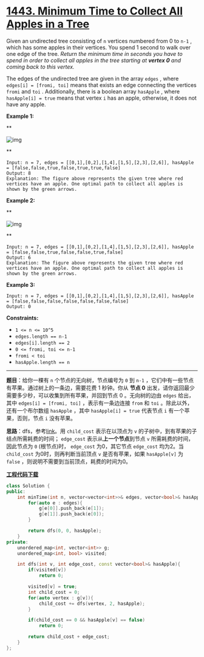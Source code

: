 # [1443. Minimum Time to Collect All Apples in a Tree](https://leetcode.com/problems/minimum-time-to-collect-all-apples-in-a-tree/)

Given an undirected tree consisting of `n` vertices numbered from 0 to `n-1` , which has some apples in their vertices. You spend 1 second to walk over one edge of the tree. *Return the minimum time in seconds you have to spend in order to collect all apples in the tree starting at **vertex 0** and coming back to this vertex.*

The edges of the undirected tree are given in the array `edges` , where `edges[i] = [fromi, toi]` means that exists an edge connecting the vertices `fromi` and `toi` . Additionally, there is a boolean array `hasApple` , where `hasApple[i] = true` means that vertex `i` has an apple, otherwise, it does not have any apple.

**Example 1:**

**

![img](https://assets.leetcode.com/uploads/2020/04/23/min_time_collect_apple_1.png)

**

```
Input: n = 7, edges = [[0,1],[0,2],[1,4],[1,5],[2,3],[2,6]], hasApple = [false,false,true,false,true,true,false]
Output: 8
Explanation: The figure above represents the given tree where red vertices have an apple. One optimal path to collect all apples is shown by the green arrows.
```

**Example 2:**

**

![img](https://assets.leetcode.com/uploads/2020/04/23/min_time_collect_apple_2.png)

**

```
Input: n = 7, edges = [[0,1],[0,2],[1,4],[1,5],[2,3],[2,6]], hasApple = [false,false,true,false,false,true,false]
Output: 6
Explanation: The figure above represents the given tree where red vertices have an apple. One optimal path to collect all apples is shown by the green arrows.
```

**Example 3:**

```
Input: n = 7, edges = [[0,1],[0,2],[1,4],[1,5],[2,3],[2,6]], hasApple = [false,false,false,false,false,false,false]
Output: 0
```

**Constraints:**

* `1 <= n <= 10^5`
* `edges.length == n-1`
* `edges[i].length == 2`
* `0 <= fromi, toi <= n-1`
* `fromi < toi`
* `hasApple.length == n`
-----

**题目**：给你一棵有 `n` 个节点的无向树，节点编号为 `0` 到 `n-1` ，它们中有一些节点有苹果。通过树上的一条边，需要花费 1 秒钟。你从 **节点 0** 出发，请你返回最少需要多少秒，可以收集到所有苹果，并回到节点 0 。无向树的边由 `edges` 给出，其中 `edges[i] = [fromi, toi]` ，表示有一条边连接 `from` 和 `toi` 。除此以外，还有一个布尔数组 `hasApple` ，其中 `hasApple[i] = true` 代表节点 `i` 有一个苹果，否则，节点 `i` 没有苹果。

**思路**：dfs，参考[link](https://leetcode.com/problems/minimum-time-to-collect-all-apples-in-a-tree/discuss/623673/Concise-explanation-with-a-Picture-for-Visualization)。用 `child_cost` 表示在以顶点为 `v` 的子树中，到有苹果的子结点所需耗费的时间； `edge_cost` 表示从**上一个节点**到节点 `v` 所需耗费的时间，因此节点为 `0` (根节点)时， `edge_cost` 为0，其它节点 `edge_cost` 均为2。当 `child_cost` 为0时，则再判断当前顶点 `v` 是否有苹果，如果 `hasApple[v]` 为 `false` ，则说明不需要到当前顶点，耗费的时间为0。

[**工程代码下载**](https://github.com/shenkh/leetcode)

``` cpp
class Solution {
public:
    int minTime(int n, vector<vector<int>>& edges, vector<bool>& hasApple) {
        for(auto e : edges){
            g[e[0]].push_back(e[1]);
            g[e[1]].push_back(e[0]);
        }

        return dfs(0, 0, hasApple);
    }
private:
    unordered_map<int, vector<int>> g;
    unordered_map<int, bool> visited;

    int dfs(int v, int edge_cost, const vector<bool>& hasApple){
        if(visited[v])
            return 0;

        visited[v] = true;
        int child_cost = 0;
        for(auto vertex : g[v]){
            child_cost += dfs(vertex, 2, hasApple);
        }

        if(child_cost == 0 && hasApple[v] == false)
            return 0;

        return child_cost + edge_cost;
    }
};
```
